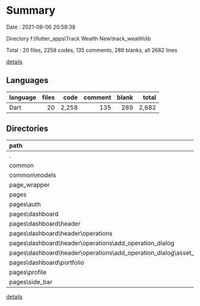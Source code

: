 # Summary

Date : 2021-08-06 20:59:38

Directory f:\flutter_apps\Track Wealth New\track_wealth\lib

Total : 20 files,  2258 codes, 135 comments, 289 blanks, all 2682 lines

[details](details.md)

## Languages
| language | files | code | comment | blank | total |
| :--- | ---: | ---: | ---: | ---: | ---: |
| Dart | 20 | 2,258 | 135 | 289 | 2,682 |

## Directories
| path | files | code | comment | blank | total |
| :--- | ---: | ---: | ---: | ---: | ---: |
| . | 20 | 2,258 | 135 | 289 | 2,682 |
| common | 6 | 529 | 120 | 96 | 745 |
| common\models | 2 | 170 | 0 | 21 | 191 |
| page_wrapper | 1 | 42 | 0 | 4 | 46 |
| pages | 12 | 1,601 | 15 | 183 | 1,799 |
| pages\auth | 2 | 543 | 2 | 41 | 586 |
| pages\dashboard | 8 | 878 | 11 | 119 | 1,008 |
| pages\dashboard\header | 6 | 611 | 10 | 78 | 699 |
| pages\dashboard\header\operations | 3 | 398 | 7 | 41 | 446 |
| pages\dashboard\header\operations\add_operation_dialog | 2 | 343 | 6 | 33 | 382 |
| pages\dashboard\header\operations\add_operation_dialog\asset_search | 1 | 82 | 0 | 14 | 96 |
| pages\dashboard\portfolio | 1 | 153 | 1 | 25 | 179 |
| pages\profile | 1 | 50 | 0 | 9 | 59 |
| pages\side_bar | 1 | 130 | 2 | 14 | 146 |

[details](details.md)